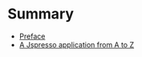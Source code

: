 # Summary

* [Preface](en/reference-guide.md)
* [A Jspresso application from A to Z](en/chapter1.md)
